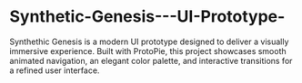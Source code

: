 # Synthetic-Genesis---UI-Prototype-
Synthethic Genesis is a modern UI prototype designed to deliver a visually immersive experience. Built with ProtoPie, this project showcases smooth animated navigation, an elegant color palette, and interactive transitions for a refined user interface.  
